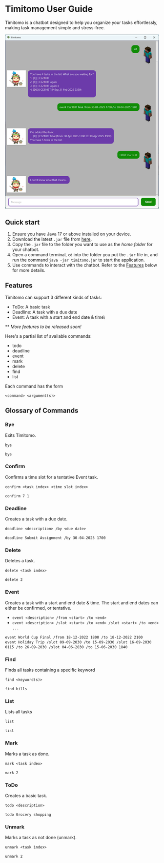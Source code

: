 # Timitomo User Guide

<!-- Adapted from https://se-education.org/addressbook-level3/UserGuide.html#features. -->

Timitomo is a chatbot designed to help you organize your tasks effortlessly, making task management simple and stress-free.

![Product screenshot](./Ui.png)

## Quick start

1. Ensure you have Java 17 or above installed on your device.
1. Download the latest `.jar` file from [here](https://github.com/ryanlow64/ip).
1. Copy the `.jar` file to the folder you want to use as the _home folder_ for your chatbot.
1. Open a command terminal, `cd` into the folder you put the `.jar` file in, and run the command `java -jar timitomo.jar` to start the application.
1. Use commands to interact with the chatbot. Refer to the [Features](#features) below for more details.

## Features

Timitomo can support 3 different kinds of tasks:

* ToDo: A basic task
* Deadline: A task with a due date
* Event: A task with a start and end date & time\

\** _More features to be released soon!_

Here's a partial list of available commands:

* todo
* deadline
* event
* mark
* delete
* find
* list

Each command has the form

```
<command> <argument(s)>
```

## Glossary of Commands

### Bye

Exits Timitomo.

`bye`

```
bye
```

### Confirm

Confirms a time slot for a tentative Event task.

`confirm <task index> <time slot index>`

```
confirm 7 1
```

### Deadline

Creates a task with a due date.

`deadline <description> /by <due date>`

```
deadline Submit Assignment /by 30-04-2025 1700
```

### Delete

Deletes a task.

`delete <task index>`

```
delete 2
```

### Event

Creates a task with a start and end date & time.
The start and end dates can either be confirmed, or tentative.

- `event <description> /from <start> /to <end>`
- `event <description> /slot <start> /to <end> /slot <start> /to <end> ...`

```
event World Cup Final /from 18-12-2022 1800 /to 18-12-2022 2100
event Holiday Trip /slot 09-09-2030 /to 15-09-2030 /slot 16-09-2030 0115 /to 26-09-2030 /slot 04-06-2030 /to 15-06-2030 1840
```

### Find

Finds all tasks containing a specific keyword

`find <keyword(s)>`

```
find bills
```

### List

Lists all tasks

`list`

```
list
```

### Mark

Marks a task as done.

`mark <task index>`

```
mark 2
```

### ToDo

Creates a basic task.

`todo <description>`

```
todo Grocery shopping
```

### Unmark

Marks a task as not done (unmark).

`unmark <task index>`

```
unmark 2
```
